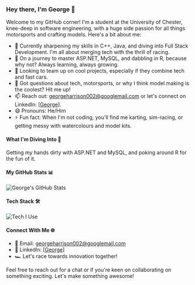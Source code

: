### Hey there, I'm George 🎸

Welcome to my GitHub corner! I'm a student at the University of Chester, knee-deep in software engineering, with a huge side passion for all things motorsports and crafting models. Here's a bit about me:

- 🔭 Currently sharpening my skills in C++, Java, and diving into Full Stack Development. I'm all about merging tech with the thrill of racing.
- 🌱 On a journey to master ASP.NET, MySQL, and dabbling in R, because why not? Always learning, always growing.
- 👯 Looking to team up on cool projects, especially if they combine tech and fast cars.
- 💬 Got questions about tech, motorsports, or why I think model making is the coolest? Hit me up!
- 📫 Reach out: georgeharrison002@googlemail.com or let's connect on LinkedIn: [[George](https://www.linkedin.com/in/george-harrison-39810a2a8/)].
- 😄 Pronouns: He/Him
- ⚡ Fun fact: When I'm not coding, you'll find me karting, sim-racing, or getting messy with watercolours and model kits.

#### What I'm Diving Into 🌊
Getting my hands dirty with ASP.NET and MySQL, and poking around R for the fun of it.

#### My GitHub Stats 📊
![George's GitHub Stats](https://github-readme-stats.vercel.app/api?username=GLZX4&show_icons=true)

#### Tech Stack 🛠️
![Tech I Use](https://github-readme-stats.vercel.app/api/top-langs/?username=GLZX4&layout=compact)

#### Connect With Me 🌐
- 📧 Email: georgeharrison002@googlemail.com
- 💼 LinkedIn: [[George](https://www.linkedin.com/in/george-harrison-39810a2a8/)]
- 🏎️ Let's race towards innovation together!

Feel free to reach out for a chat or if you're keen on collaborating on something exciting. Let's make something awesome!
